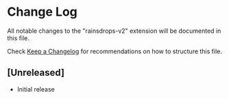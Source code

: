 # Change Log

All notable changes to the "rainsdrops-v2" extension will be documented in this file.

Check [Keep a Changelog](http://keepachangelog.com/) for recommendations on how to structure this file.

## [Unreleased]

- Initial release